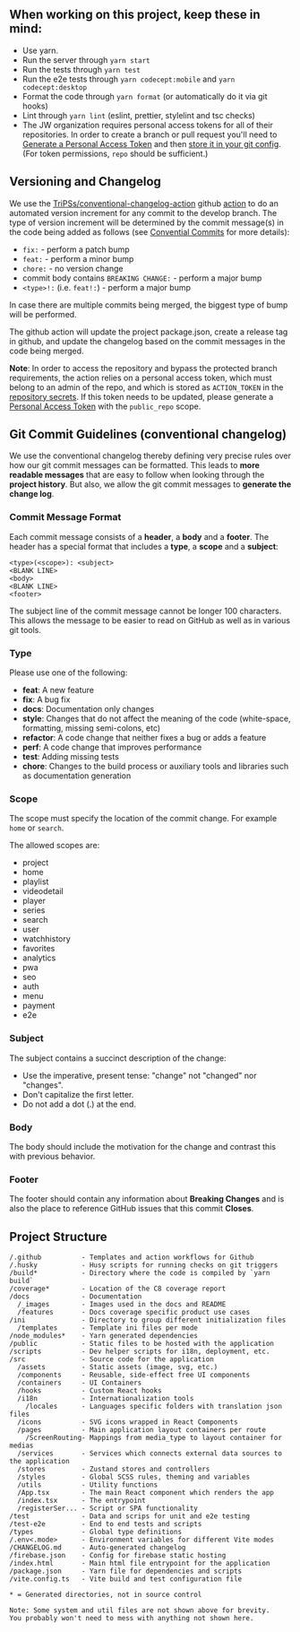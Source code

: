 ## When working on this project, keep these in mind:

- Use yarn.
- Run the server through `yarn start`
- Run the tests through `yarn test`
- Run the e2e tests through `yarn codecept:mobile` and `yarn codecept:desktop`
- Format the code through `yarn format` (or automatically do it via git hooks)
- Lint through `yarn lint` (eslint, prettier, stylelint and tsc checks)
- The JW organization requires personal access tokens for all of their repositories. In order to create a branch or pull request you'll need to [Generate a Personal Access Token](https://github.com/settings/tokens) and then [store it in your git config](https://stackoverflow.com/questions/46645843/where-to-store-my-git-personal-access-token/67360592). (For token permissions, `repo` should be sufficient.) 

## Versioning and Changelog

We use the [TriPSs/conventional-changelog-action](https://github.com/TriPSs/conventional-changelog-action) github [action](https://github.com/jwplayer/ott-web-app/actions/workflows/bump-version.yml) to do an automated version increment for any commit to the develop branch.  The type of version increment will be determined by the commit message(s) in the code being added as follows (see [Convential Commits](https://www.conventionalcommits.org/en/v1.0.0/) for more details):
* `fix:` - perform a patch bump
* `feat:` - perform a minor bump
* `chore:` - no version change
* commit body contains `BREAKING CHANGE:` - perform a major bump
* `<type>!:` (i.e. `feat!:`) - perform a major bump

In case there are multiple commits being merged, the biggest type of bump will be performed.

The github action will update the project package.json, create a release tag in github, and update the changelog based on the commit messages in the code being merged.

**Note**: In order to access the repository and bypass the protected branch requirements, the action relies on a personal access token, which must belong to an admin of the repo, and which is stored as `ACTION_TOKEN` in the [repository secrets](https://github.com/jwplayer/ott-web-app/settings/secrets/actions). If this token needs to be updated, please generate a [Personal Access Token](https://github.com/settings/tokens) with the `public_repo` scope.

## Git Commit Guidelines (conventional changelog)

We use the conventional changelog thereby defining very precise rules over how our git commit messages can be formatted. This leads to **more readable messages** that are easy to follow when looking through the **project history**. But also, we allow the git commit messages to **generate the change log**.

### Commit Message Format

Each commit message consists of a **header**, a **body** and a **footer**. The header has a special format that includes a **type**, a **scope** and a **subject**:

```
<type>(<scope>): <subject>
<BLANK LINE>
<body>
<BLANK LINE>
<footer>
```

The subject line of the commit message cannot be longer 100 characters. This allows the message to be easier to read on GitHub as well as in various git tools.

### Type

Please use one of the following:

*  **feat**: A new feature
*  **fix**: A bug fix
*  **docs**: Documentation only changes
*  **style**: Changes that do not affect the meaning of the code (white-space, formatting, missing semi-colons, etc)
*  **refactor**: A code change that neither fixes a bug or adds a feature
*  **perf**: A code change that improves performance
*  **test**: Adding missing tests
*  **chore**: Changes to the build process or auxiliary tools and libraries such as documentation generation

### Scope

The scope must specify the location of the commit change. For example `home` or `search`.

The allowed scopes are:

- project
- home
- playlist
- videodetail
- player
- series
- search
- user
- watchhistory
- favorites
- analytics
- pwa
- seo
- auth
- menu
- payment
- e2e

### Subject

The subject contains a succinct description of the change:

* Use the imperative, present tense: "change" not "changed" nor "changes".
* Don't capitalize the first letter.
* Do not add a dot (.) at the end.

### Body

The body should include the motivation for the change and contrast this with previous behavior.

### Footer

The footer should contain any information about **Breaking Changes** and is also the place to reference GitHub issues that this commit **Closes**.

## Project Structure

```
/.github          - Templates and action workflows for Github
/.husky           - Husy scripts for running checks on git triggers
/build*           - Directory where the code is compiled by `yarn build`
/coverage*        - Location of the C8 coverage report
/docs             - Documentation
  /_images        - Images used in the docs and README
  /features       - Docs coverage specific product use cases
/ini              - Directory to group different initialization files
  /templates      - Template ini files per mode
/node_modules*    - Yarn generated dependencies
/public           - Static files to be hosted with the application
/scripts          - Dev helper scripts for i18n, deployment, etc.
/src              - Source code for the application
  /assets         - Static assets (image, svg, etc.)
  /components     - Reusable, side-effect free UI components
  /containers     - UI Containers
  /hooks          - Custom React hooks
  /i18n           - Internationalization tools
    /locales      - Languages specific folders with translation json files
  /icons          - SVG icons wrapped in React Components
  /pages          - Main application layout containers per route
    /ScreenRouting- Mappings from media_type to layout container for medias
  /services       - Services which connects external data sources to the application
  /stores         - Zustand stores and controllers
  /styles         - Global SCSS rules, theming and variables
  /utils          - Utility functions
  /App.tsx        - The main React component which renders the app
  /index.tsx      - The entrypoint
  /registerSer... - Script or SPA functionality
/test             - Data and scrips for unit and e2e testing
/test-e2e         - End to end tests and scripts
/types            - Global type definitions
/.env<.mode>      - Environment variables for different Vite modes
/CHANGELOG.md     - Auto-generated changelog
/firebase.json    - Config for firebase static hosting
/index.html       - Main html file entrypoint for the application
/package.json     - Yarn file for dependencies and scripts
/vite.config.ts   - Vite build and test configuration file

* = Generated directories, not in source control

Note: Some system and util files are not shown above for brevity.
You probably won't need to mess with anything not shown here.
```
